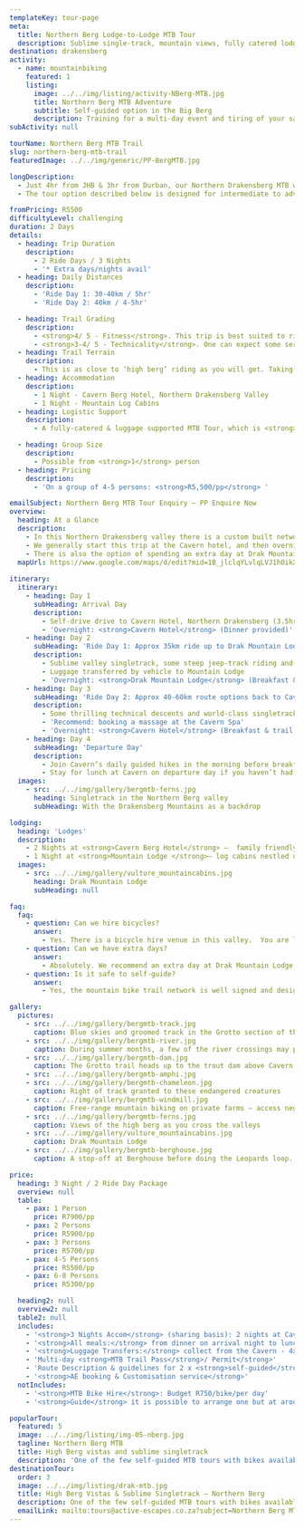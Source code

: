 ```yaml
---
templateKey: tour-page
meta:
  title: Northern Berg Lodge-to-Lodge MTB Tour
  description: Sublime single-track, mountain views, fully catered lodgings, and close enough away for a weekend getaway?  The Northern Berg offers the perfect MTB playground.
destination: drakensberg
activity:
  - name: mountainbiking
    featured: 1
    listing:
      image: ../../img/listing/activity-NBerg-MTB.jpg
      title: Northern Berg MTB Adventure
      subtitle: Self-guided option in the Big Berg
      description: Training for a multi-day event and tiring of your same old routes? Need some hills to sweat and new track to tame? Just 2.5hrs from Durban and 3.5hrs from Joburg, the Northern Berg makes for an easy weekend MTB getaway.  With over 100 km of custom built single-track and bikes available for hire, it is an easy self-guided option for international travellers and those looking for a weekend escape in big berg country.
subActivity: null

tourName: Northern Berg MTB Trail
slug: northern-berg-mtb-trail
featuredImage: ../../img/generic/PP-BergMTB.jpg

longDescription:
  - Just 4hr from JHB & 3hr from Durban, our Northern Drakensberg MTB weekender is a lodge-to-lodge self-guided mountain bike tour, combining sublime single-track with majestic mountain views. Altitude, ascent and some technical descents, offer the perfect training ground for advanced riders looking to 'up their game' or train for a multi-day event, whilst easier tour options can be tailored to novice, intermediate and family riders.
  - The tour option described below is designed for intermediate to advanced riders.

fromPricing: R5500
difficultyLevel: challenging
duration: 2 Days
details:
  - heading: Trip Duration
    description:
      - 2 Ride Days / 3 Nights
      - '* Extra days/nights avail'
  - heading: Daily Distances
    description:
      - 'Ride Day 1: 30-40km / 5hr'
      - 'Ride Day 2: 40km / 4-5hr'

  - heading: Trail Grading
    description:
      - <strong>4/ 5 - Fitness</strong>. This trip is best suited to riders with a good level  of mountain bike fitness and experience.
      - <strong>3-4/ 5 - Technicality</strong>. One can expect some serious climbing, large amounts of single-track, and some rocky descents. Less technical alternatives can also be arranged.
  - heading: Trail Terrain
    description:
      - This is as close to ‘high berg’ riding as you will get. Taking you from the plains of the Tugela River to 1800m’s above sea level, under the shadow of the mighty Drakensberg peaks where Cape Vultures soar.
  - heading: Accommodation
    description:
      - 1 Night - Cavern Berg Hotel, Northern Drakensberg Valley
      - 1 Night - Mountain Log Cabins
  - heading: Logistic Support
    description:
      - A fully-catered & luggage supported MTB Tour, which is <strong>self-guided</strong> unless you specifically want a guide.

  - heading: Group Size
    description:
      - Possible from <strong>1</strong> person
  - heading: Pricing
    description:
      - 'On a group of 4-5 persons: <strong>R5,500/pp</strong> '

emailSubject: Northern Berg MTB Tour Enquiry – PP Enquire Now
overview:
  heading: At a Glance
  description:
    - In this Northern Drakensberg valley there is a custom built network of over 100kms of sublime singletrack linking Drakensberg accommodation establishments to one another. Because the trails are well marked and we can provide a detailed route description, most groups are happy to guide themselves, but they’d still like to have the experience of a point-to-point tour with catering and luggage transfers provided.
    - We generally start this trip at the Cavern hotel, and then overnight at Drak Mountain Inn (a stiff climb to get up to it- but very rewarding) – and then back to the Cavern. The route distances are 35-50km /day, and there are many variations or additional loops you can do if you wanted more or less mileage.
    - There is also the option of spending an extra day at Drak Mountain Inn - which comes highly recommended, as there is a fantastic day hike that you can do up and over the sandstone cliffs to visit a Cape Vulture colony or take the day to relax, go horse-riding or flyfishing in the small dams at the lodge.
  mapUrl: https://www.google.com/maps/d/edit?mid=1B_jlclqYLvlqLVJ1hOikXlQRvRE&usp=sharing
  
itinerary:
  itinerary:
    - heading: Day 1
      subHeading: Arrival Day
      description:
        - Self-drive drive to Cavern Hotel, Northern Drakensberg (3.5hrs from Durban/ 4hrs from JHB).
        - 'Overnight: <strong>Cavern Hotel</strong> (Dinner provided)'
    - heading: Day 2
      subHeading: 'Ride Day 1: Approx 35km ride up to Drak Mountain Lodge.'
      description:
        - Sublime valley singletrack, some steep jeep-track riding and fantastic mountain views.
        - Luggage transferred by vehicle to Mountain Lodge
        - 'Overnight: <strong>Drak Mountain Lodge</strong> (Breakfast & trail lunch from Cavern. Dinner at Mountain lodge) '
    - heading: Day 3
      subHeading: 'Ride Day 2: Approx 40-60km route options back to Cavern.'
      description:
        - Some thrilling technical descents and world-class singletrack routes
        - 'Recommend: booking a massage at the Cavern Spa'
        - 'Overnight: <strong>Cavern Hotel</strong> (Breakfast & trail lunch from Mountain lodge. Dinner at Cavern)'
    - heading: Day 4
      subHeading: 'Departure Day'
      description:
        - Join Cavern’s daily guided hikes in the morning before breakfast or some more trail riding.
        - Stay for lunch at Cavern on departure day if you haven’t had lunch on your arrival day (incl).
  images:
    - src: ../../img/gallery/bergmtb-ferns.jpg
      heading: Singletrack in the Northern Berg valley
      subHeading: With the Drakensberg Mountains as a backdrop

lodging:
  heading: 'Lodges'
  description:
    - 2 Nights at <strong>Cavern Berg Hotel</strong> –  family friendly owner-run hotel in serene setting with plenty on the go. Standard rooms, but for just a little extra, upgrade to superior rooms with private gardens overlooking indigenous forest.
    - 1 Night at <strong>Mountain Lodge </strong>– log cabins nestled under the sandstone cliffs with fantastic views. Deck pool for the brave. Cosy communal lounge and dining area.
  images:
    - src: ../../img/gallery/vulture_mountaincabins.jpg
      heading: Drak Mountain Lodge
      subHeading: null

faq:
  faq:
    - question: Can we hire bicycles?
      answer:
        - Yes. There is a bicycle hire venue in this valley.  You are looking at about R750/bike for a 24hr period. Rentals are Bergamont Contrail 26" Dual Suspension Mountain Bikes and there are 2 x 29’ers.
    - question: Can we have extra days?
      answer:
        - Absolutely. We recommend an extra day at Drak Mountain Lodge as there is a lovely walk to a Vulture colony and also horse-riding and fishing. An extra day-night at Cavern before or after the trip is always a treat.
    - question: Is it safe to self-guide?
      answer:
        - Yes, the mountain bike trail network is well signed and designed for self-navigation. Our route mapping will be designed around your fitness level with extra loops possible for the fit. We can arrange a private guide if you want to, but most groups chose not to.

gallery:
  pictures:
    - src: ../../img/gallery/bergmtb-track.jpg
      caption: Blue skies and groomed track in the Grotto section of the Northern Berg MTB trails.
    - src: ../../img/gallery/bergmtb-river.jpg
      caption: During summer months, a few of the river crossings may provide more than an ankle-deep whetting.
    - src: ../../img/gallery/bergmtb-dam.jpg
      caption: The Grotto trail heads up to the trout dam above Cavern hotel.
    - src: ../../img/gallery/bergmtb-amphi.jpg
    - src: ../../img/gallery/bergmtb-chameleon.jpg
      caption: Right of track granted to these endangered creatures
    - src: ../../img/gallery/bergmtb-windmill.jpg
      caption: Free-range mountain biking on private farms – access negotiated.
    - src: ../../img/gallery/bergmtb-ferns.jpg
      caption: Views of the high berg as you cross the valleys
    - src: ../../img/gallery/vulture_mountaincabins.jpg
      caption: Drak Mountain Lodge
    - src: ../../img/gallery/bergmtb-berghouse.jpg
      caption: A stop-off at Berghouse before doing the Leopards loop.

price:
  heading: 3 Night / 2 Ride Day Package
  overview: null
  table:
    - pax: 1 Person
      price: R7900/pp
    - pax: 2 Persons
      price: R5900/pp
    - pax: 3 Persons
      price: R5700/pp
    - pax: 4-5 Persons
      price: R5500/pp
    - pax: 6-8 Persons
      price: R5300/pp

  heading2: null
  overview2: null
  table2: null
  includes:
    - '<strong>3 Nights Accom</strong> (sharing basis): 2 nights at Cavern Hotel (Std Rooms) & 1 Night at Drak Mountain Inn (private ensuite chalet)'
    - '<strong>All meals:</strong> from dinner on arrival night to lunch on departure day (3 Breakfasts, 2 Packed Lunches & 1 normal, and 3 Dinners).'
    - '<strong>Luggage Transfers:</strong> collect from the Cavern - 4x4 transfer up to Drak Mountain Inn & return back to Cavern  '
    - 'Multi-day <strong>MTB Trail Pass</strong>/ Permit</strong>'
    - 'Route Description & guidelines for 2 x <strong>self-guided</strong> ride days'
    - '<strong>AE booking & Customisation service</strong>'
  notIncludes:
    - '<strong>MTB Bike Hire</strong>: Budget R750/bike/per day'
    - '<strong>Guide</strong> it is possible to arrange one but at around R2000/day, only feasible for larger groups. This is a good self-guided multi-day trail option.'

popularTour:
  featured: 5
  image: ../../img/listing/img-05-nberg.jpg
  tagline: Northern Berg MTB
  title: High Berg vistas and sublime singletrack
  description: 'One of the few self-guided MTB tours with bikes available for hire. Expertly crafted single-track, majestic mountain views, fully catered lodgings, and close enough away for a weekend getaway.'
destinationTour:
  order: 3
  image: ../../img/listing/drak-mtb.jpg
  title: High Berg Vistas & Sublime Singletrack – Northern Berg
  description: One of the few self-guided MTB tours with bikes available for hire. Expertly crafted single-track, majestic mountain views, fully catered lodgings, and close enough away for a weekend getaway. The Northern Berg offers the perfect playground with tour options tailored to suite all level of rider.
  emailLink: mailto:tours@active-escapes.co.za?subject=Northern Berg MTB Tour – Drak Destination Listing
---
```

